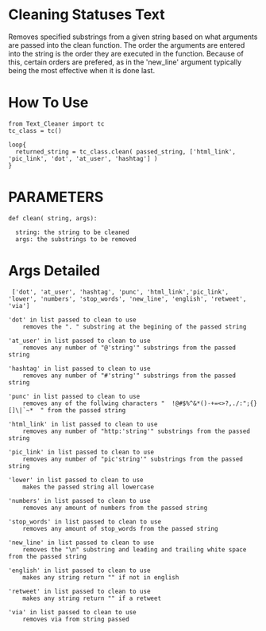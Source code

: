 # Cleaning Statuses Text
Removes specified substrings from a given string based on what arguments are passed into the clean function. The order the arguments are entered into the string is the order they are executed in the function. Because of this, certain orders are prefered, as in the 'new_line' argument typically being the most effective when it is done last.

# How To Use
```
from Text_Cleaner import tc
tc_class = tc()

loop{
  returned_string = tc_class.clean( passed_string, ['html_link',  'pic_link', 'dot', 'at_user', 'hashtag'] )
}
```

# PARAMETERS
```
def clean( string, args):

  string: the string to be cleaned
  args: the substrings to be removed
```

# Args Detailed
```
 ['dot', 'at_user', 'hashtag', 'punc', 'html_link','pic_link', 'lower', 'numbers', 'stop_words', 'new_line', 'english', 'retweet', 'via']

'dot' in list passed to clean to use
    removes the ". " substring at the begining of the passed string

'at_user' in list passed to clean to use
    removes any number of "@'string'" substrings from the passed string

'hashtag' in list passed to clean to use
    removes any number of "#'string'" substrings from the passed string

'punc' in list passed to clean to use
    removes any of the follwing characters "  !@#$%^&*()-+=<>?,./:";{}[]\|`~*  " from the passed string

'html_link' in list passed to clean to use
    removes any number of "http:'string'" substrings from the passed string

'pic_link' in list passed to clean to use
    removes any number of "pic'string'" substrings from the passed string

'lower' in list passed to clean to use
    makes the passed string all lowercase

'numbers' in list passed to clean to use
    removes any amount of numbers from the passed string

'stop_words' in list passed to clean to use
    removes any amount of stop_words from the passed string

'new_line' in list passed to clean to use
    removes the "\n" substring and leading and trailing white space from the passed string
    
'english' in list passed to clean to use
    makes any string return "" if not in english
    
'retweet' in list passed to clean to use
    makes any string return "" if a retweet
    
'via' in list passed to clean to use
    removes via from string passed
```
